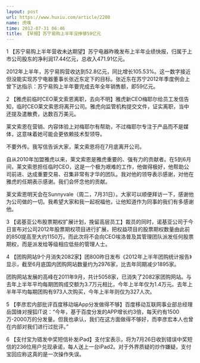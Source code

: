 ```yaml
---
layout: post
url: https://www.huxiu.com/article/2208
name: 虎嗅
time: 2012-07-31 06:46
title: 【早报】苏宁易购上半年没挣够59亿元
---
```

1 【苏宁易购上半年营收未达期望】苏宁电器昨晚发布上半年业绩快报，归属于上市公司股东的净利润17.44亿元，总收入471.91亿元。

2012年上半年，苏宁易购营收达到52.8亿元，同比增长105.53%。这一数字接近但没能实现苏宁电器董事长张近东定下的目标。张近东在苏宁2012年季度例会上曾下达指示：苏宁易购上半年要完成去年全年销售额，即59亿元。

2 【雅虎前临时CEO莱文索恩离职，去向不明】雅虎新CEO梅耶尔给员工发信告知，临时CEO莱文索恩将离开公司。雅虎向监管机构提交文件，证实离职，当中还提及遣散费，达数百万美元。

莱文索恩在营销、内容体验上对梅耶尔有帮助，不过梅耶尔专注于产品而不是媒体，这意味着她可能会更依赖技术型领导。

不要外传。我写信告诉大家，莱文索恩将在7月底离开公司。

自从2010年加盟雅虎以来，莱文索恩是雅虎重要的、强有力的贡献者。在5到6月间，莱文索恩担任临时CEO，这是一个极为艰难的工作，他做得极好，他帮助公司前进、达成重要交易、召集非常有才华的团队。我对他的领导表示感谢，对他在雅虎的任期表示感谢。我们会怀念他的贡献。

莱文索恩明天会在Sunnyvale（周二，7月31日）。大家可以顺便拜访一下，感谢他为公司做的一切。我希望大家和我一起祝福他，让他知道作为同事的我们有多感谢他。

3 【诺基亚公布股票期权扩展计划，挽留高层员工】裁员的同时，诺基亚公司于今日宣布对公司2012年股票期权项目进行扩展，把权益项目的股票期权数量由此前的850提高至大约1150万。而此次将不会向CEO埃洛普及其管理团队派发任何股票期权，而是派发给等级相应低些的管理人士。

4 【团购网站9个月消失2082家】团800昨日发布《2012年上半年团购统计报告》显示，截至6月底国内团购网站数量约为2976家，比去年同期减少1895家。

团购网站发展的高峰在2011年9月，共计5058家，已消失了2082家团购网站。与去年上半年平均每期团购成交额为3.7万元相比，今年上半年仅为1.4万元。去年上半年平均每期团购有973人次购买，今年上半年则仅为327人次。

5 【李彦宏内部批评百度移动端App分发做得不够】百度移动互联网事业部总经理岳国锋对搜狐IT说：“今年，基于百度分发的APP增长约3倍，每天约有1500万-2000万的分发量。但我也承认，我们在这方面做得不够好，而李彦宏本人也曾在内部对我们进行过批评。”

6 【支付宝为错发中奖短信补发iPad】支付宝表示，将为7月26日收到错误中奖短信的236位用户兑现承诺，每人送上一台iPad2。对于外界质疑的炒作嫌疑，支付宝回应称这真的是一次操作失误。

